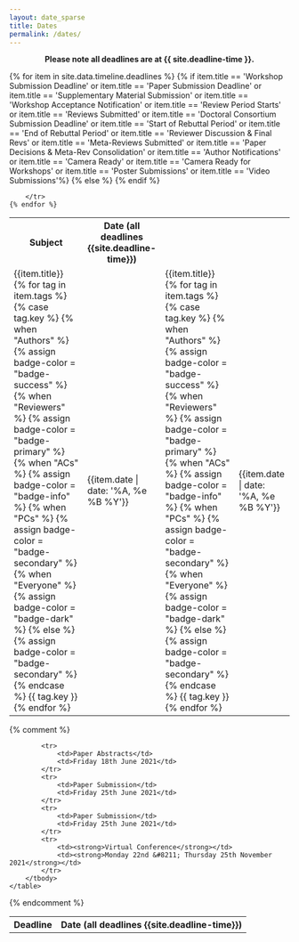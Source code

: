 ```yaml
---
layout: date_sparse
title: Dates
permalink: /dates/
---
```


<p align="center"><strong>
    Please note all deadlines are at {{ site.deadline-time }}.
</strong></p>


<div class="row pl-2 pr-2 pt-2 pb-2 mx-auto justify-content-center">
<table class="table table-striped table-bordered" style="max-width: 750px;">
  <tbody>
    <tr><th scope="row">Subject</th>
        <th scope="row">Date (all deadlines {{site.deadline-time}})</th></tr>
    {% for item in site.data.timeline.deadlines %}
        <tr>
          {% if item.title == 'Workshop Submission Deadline' or item.title == 'Paper Submission Deadline' or item.title == 'Supplementary Material Submission' or item.title == 'Workshop Acceptance Notification' or item.title == 'Review Period Starts' or item.title == 'Reviews Submitted' or item.title == 'Doctoral Consortium Submission Deadline' or item.title == 'Start of Rebuttal Period' or item.title == 'End of Rebuttal Period' or item.title == 'Reviewer Discussion & Final Revs' or item.title == 'Meta-Reviews Submitted' or item.title == 'Paper Decisions & Meta-Rev Consolidation' or item.title == 'Author Notifications' or item.title == 'Camera Ready' or item.title == 'Camera Ready for Workshops' or item.title == 'Poster Submissions' or item.title == 'Video Submissions'%} 
            <td>{{item.title}}&nbsp;
                {% for tag in item.tags %}
                {% case tag.key %}
                  {% when "Authors" %}
                     {% assign badge-color = "badge-success" %}
                  {% when "Reviewers" %}
                     {% assign badge-color = "badge-primary" %}
                  {% when "ACs" %}
                     {% assign badge-color = "badge-info" %}
                  {% when "PCs" %}
                     {% assign badge-color = "badge-secondary" %}
                  {% when "Everyone" %}
                     {% assign badge-color = "badge-dark" %}
                  {% else %}
                     {% assign badge-color = "badge-secondary" %}
                {% endcase %}
                  <span class="badge {{badge-color}} mt-2 mb-2" style="font-weight: normal;">{{ tag.key }}</span>
                {% endfor %}
            </td>                
            <td>{{item.date | date: '%A, %e %B %Y'}}</td>
          {% else %}
            <td>{{item.title}}&nbsp;
                {% for tag in item.tags %}
                {% case tag.key %}
                  {% when "Authors" %}
                     {% assign badge-color = "badge-success" %}
                  {% when "Reviewers" %}
                     {% assign badge-color = "badge-primary" %}
                  {% when "ACs" %}
                     {% assign badge-color = "badge-info" %}
                  {% when "PCs" %}
                     {% assign badge-color = "badge-secondary" %}
                  {% when "Everyone" %}
                     {% assign badge-color = "badge-dark" %}
                  {% else %}
                     {% assign badge-color = "badge-secondary" %}
                {% endcase %}
                  <span class="badge {{badge-color}} mt-2 mb-2" style="font-weight: normal;">{{ tag.key }}</span>
                {% endfor %}
            </td>
            <td>{{item.date | date: '%A, %e %B %Y'}}</td>
          {% endif %}
            
        </tr>
    {% endfor %}
  </tbody>
</table>
</div>

{% comment %}

<div class="row pl-2 pr-2 pt-2 pb-2 mx-auto justify-content-center">
<table class="table table-striped table-bordered" style="max-width: 750px;">
  <!--<thead>
    <tr>
      <th scope="col">#</th>
      <th scope="col">First</th>
      <th scope="col">Last</th>
      <th scope="col">Handle</th>
    </tr>
  </thead>-->
  <tbody>
    <tr><th scope="row">Deadline</th>
        <th scope="row">Date (all deadlines {{site.deadline-time}})</th></tr>

            <tr>
                <td>Paper Abstracts</td>
                <td>Friday 18th June 2021</td>
            </tr>
            <tr>
                <td>Paper Submission</td>
                <td>Friday 25th June 2021</td>
            </tr>
            <tr>
                <td>Paper Submission</td>
                <td>Friday 25th June 2021</td>
            </tr>
            <tr>
                <td><strong>Virtual Conference</strong></td>
                <td><strong>Monday 22nd &#8211; Thursday 25th November 2021</strong></td>
            </tr>
        </tbody>
    </table>
</div>

<!--<tr>
    <td>Reviews Submitted</td>
    <td>Thursday 18th June 2020</td>
</tr>
<tr>
    <td>Reviews to Authors,<br>Start of Rebuttal Period</td>
    <td>Friday 26th June 2020</td>
</tr>
<tr>
    <td>Author Rebuttals Submitted</td>
    <td>Thursday 2nd July 2020</td>
</tr>
<tr>
    <td>Area Chair Decisions</td>
    <td>Thursday 23rd July 2020</td>
</tr>
<tr>
    <td>Author Notification</td>
    <td>Wednesday 29th July 2020</td>
</tr>
<tr>
    <td>Camera Ready Submission (PDF and Supplementary Material)</td>
    <td>Thursday 13th August 2020</td>
</tr>
<tr>
    <td>Virtual Conference Video Submissions</td>
    <td>Thursday 20th August 2020</td>
</tr>
<tr>
    <td>Deadline for payment of per paper event enabling fee</td>
    <td>Thursday 27th August 2020</td>
</tr>-->

{% endcomment %}
